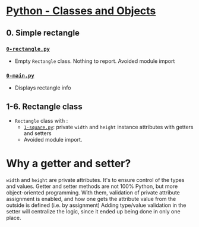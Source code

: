 # [Python - Classes and Objects](https://intranet.hbtn.io/projects/2125)

## 0. Simple rectangle
### [`0-rectangle.py`](0-rectangle.py)
* Empty `Rectangle` class. Nothing to report. Avoided module import
### [`0-main.py`](0-main.py)
* Displays rectangle info

## 1-6. Rectangle class
* `Rectangle` class with :
    * [`1-square.py`](1-square.py): private `width` and `height` instance attributes with getters and setters
    * Avoided module import.

# Why a getter and setter?
`width` and `height` are private attributes. It's to ensure control of the types and values. Getter and setter methods are not 100% Python, but more object-oriented programming. With them, validation of private attribute assignment is enabled, and how one gets the attribute value from the outside is defined (i.e. by assignment) Adding type/value validation in the setter will centralize the logic, since it ended up being done in only one place.
